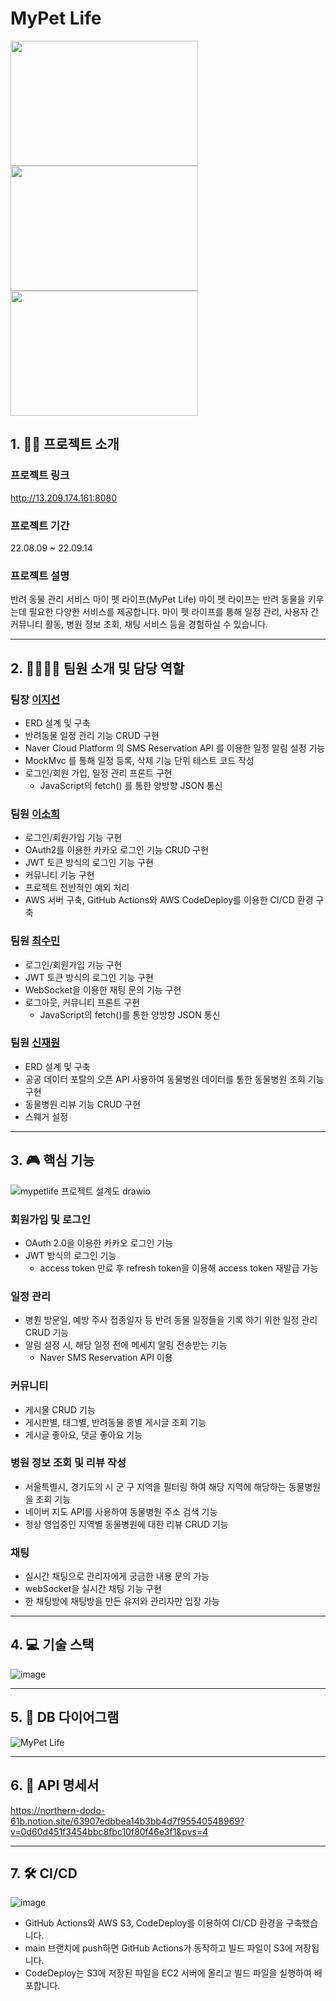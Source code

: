 # MyPet Life

<img src="https://github.com/my-pet-life/Final_Project_20Team/assets/55522275/49d6025b-6018-4ae4-95d5-851b5b7bab90" width="300" height="200"/>
<img src="https://github.com/my-pet-life/Final_Project_20Team/assets/55522275/c39cefa4-2fa0-4aa5-a246-b9641d53a679" width="300" height="200"/>
<img src="https://github.com/my-pet-life/Final_Project_20Team/assets/55522275/97280034-6a72-4f75-a64d-a0bc1c5ee604" width="300" height="200"/>

<br>

## 1. 🐶🐱 프로젝트 소개 
### 프로젝트 링크
http://13.209.174.161:8080

### 프로젝트 기간
22.08.09 ~ 22.09.14

### 프로젝트 설명
반려 동물 관리 서비스 마이 펫 라이프(MyPet Life)
마이 펫 라이프는 반려 동물을 키우는데 필요한 다양한 서비스를 제공합니다. 마이 펫 라이프를 통해 일정 관리, 사용자 간 커뮤니티 활동, 병원 정보 조회, 채팅 서비스 등을 경험하실 수 있습니다. 

----
## 2. 👩👩👩🧑 팀원 소개 및 담당 역할
### 팀장 [이지선](https://github.com/jsl1113)
- ERD 설계 및 구축
- 반려동물 일정 관리 기능 CRUD 구현
- Naver Cloud Platform 의 SMS Reservation API 를 이용한 일정 알림 설정 기능
- MockMvc 를 통해 일정 등록, 삭제 기능 단위 테스트 코드 작성
- 로그인/회원 가입, 일정 관리 프론트 구현
    - JavaScript의 fetch() 를 통한 양방향 JSON 통신

### 팀원 [이소희](https://github.com/olsohee)
- 로그인/회원가입 기능 구현
- OAuth2를 이용한 카카오 로그인 기능 CRUD 구현
- JWT 토큰 방식의 로그인 기능 구현
- 커뮤니티 기능 구현
- 프로젝트 전반적인 예외 처리 
- AWS 서버 구축, GitHub Actions와 AWS CodeDeploy를 이용한 CI/CD 환경 구축

### 팀원 [최수민](https://github.com/csumin0825)
- 로그인/회원가입 기능 구현
- JWT 토큰 방식의 로그인 기능 구현
- WebSocket을 이용한 채팅 문의 기능 구현
- 로그아웃, 커뮤니티 프론트 구현
  - JavaScript의 fetch()를 통한 양방향 JSON 통신

### 팀원 [신재원](https://github.com/shinjaewon99)
- ERD 설계 및 구축
- 공공 데이터 포탈의 오픈 API 사용하여 동물병원 데이터를 통한 동물병원 조회 기능 구현
- 동물병원 리뷰 기능 CRUD 구현
- 스웨거 설정
---

## 3. 🎮 핵심 기능
![mypetlife 프로젝트 설계도 drawio](https://github.com/my-pet-life/Final_Project_20Team/assets/108605017/d4d34b29-1a82-40d0-875b-9e6bc12811c1)
### 회원가입 및 로그인
- OAuth 2.0을 이용한 카카오 로그인 기능
- JWT 방식의 로그인 기능
  - access token 만료 후 refresh token을 이용해 access token 재발급 가능

### 일정 관리
- 병원 방문일, 예방 주사 접종일자 등 반려 동물 일정들을 기록 하기 위한 일정 관리 CRUD 기능
- 알림 설정 시, 해당 일정 전에 메세지 알림 전송받는 기능
  - Naver SMS Reservation API 이용 

### 커뮤니티
- 게시물 CRUD 기능
- 게시판별, 태그별, 반려동물 종별 게시글 조회 기능
- 게시글 좋아요, 댓글 좋아요 기능

### 병원 정보 조회 및 리뷰 작성
- 서울특별시, 경기도의 시 군 구 지역을 필터링 하여 해당 지역에 해당하는 동물병원을 조회 기능
- 네이버 지도 API를 사용하여 동물병원 주소 검색 기능
- 정상 영업중인 지역별 동물병원에 대한 리뷰 CRUD 기능

### 채팅
- 실시간 채팅으로 관리자에게 궁금한 내용 문의 가능
- webSocket을 실시간 채팅 기능 구현
- 한 채팅방에 채팅방을 만든 유저와 관리자만 입장 가능

---

## 4. 💻 기술 스택
![image](https://github.com/my-pet-life/Final_Project_20Team/assets/55522275/6a852510-8d45-487f-bdc8-622ddd026bdd)


---

## 5. 💾 DB 다이어그램
![MyPet Life](https://github.com/my-pet-life/Final_Project_20Team/assets/108605017/fd06b745-b616-4873-b197-8b2f5835ae6d)

---

## 6. 📡 API 명세서
https://northern-dodo-61b.notion.site/63907edbbea14b3bb4d7f95540548969?v=0d60d451f3454bbc8fbc10f80f46e3f1&pvs=4

---

## 7. 🛠️ CI/CD
![image](https://github.com/my-pet-life/Final_Project_20Team/assets/108605017/711ceba4-1218-4fdf-a2db-1fba55ccc68d)
- GitHub Actions와 AWS S3, CodeDeploy를 이용하여 CI/CD 환경을 구축했습니다.
- main 브랜치에 push하면 GitHub Actions가 동작하고 빌드 파일이 S3에 저장됩니다. 
- CodeDeploy는 S3에 저장된 파일을 EC2 서버에 올리고 빌드 파일을 실행하여 배포합니다. 

